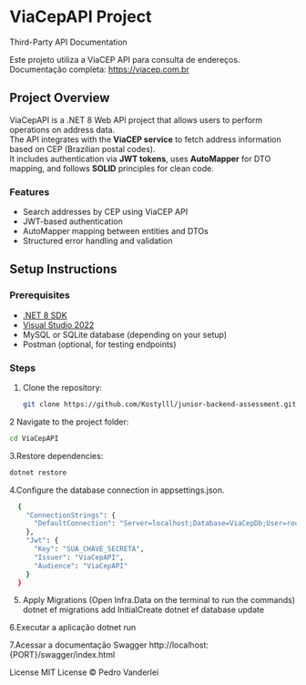 # ViaCepAPI Project

Third-Party API Documentation

Este projeto utiliza a ViaCEP API para consulta de endereços.
Documentação completa: https://viacep.com.br

## Project Overview
ViaCepAPI is a .NET 8 Web API project that allows users to perform operations on address data.  
The API integrates with the **ViaCEP service** to fetch address information based on CEP (Brazilian postal codes).  
It includes authentication via **JWT tokens**, uses **AutoMapper** for DTO mapping, and follows **SOLID** principles for clean code.

### Features
- Search addresses by CEP using ViaCEP API
- JWT-based authentication
- AutoMapper mapping between entities and DTOs
- Structured error handling and validation

## Setup Instructions

### Prerequisites
- [.NET 8 SDK](https://dotnet.microsoft.com/en-us/download/dotnet/8.0)
- [Visual Studio 2022](https://visualstudio.microsoft.com/)
- MySQL or SQLite database (depending on your setup)
- Postman (optional, for testing endpoints)

### Steps
1. Clone the repository:
   ```bash
   git clone https://github.com/Kostylll/junior-backend-assessment.git
   ```
2 Navigate to the project folder:
   ```bash
   cd ViaCepAPI
  ```
3.Restore dependencies:
  ```bash
  dotnet restore
   ```
4.Configure the database connection in appsettings.json.
```bash
  {
    "ConnectionStrings": {
      "DefaultConnection": "Server=localhost;Database=ViaCepDb;User=root;Password=123456;"
    },
    "Jwt": {
      "Key": "SUA_CHAVE_SECRETA",
      "Issuer": "ViaCepAPI",
      "Audience": "ViaCepAPI"
    }
  }
```
5. Apply Migrations (Open Infra.Data on the terminal to run the commands)
   dotnet ef migrations add InitialCreate
   dotnet ef database update

6.Executar a aplicação
  dotnet run

7.Acessar a documentação Swagger
 http://localhost:{PORT}/swagger/index.html

License
MIT License © Pedro Vanderlei
